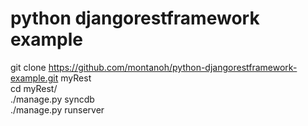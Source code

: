 # python djangorestframework example

   git clone https://github.com/montanoh/python-djangorestframework-example.git myRest <br/>
   cd myRest/ <br/>
   ./manage.py syncdb <br/>
   ./manage.py runserver <br/>
